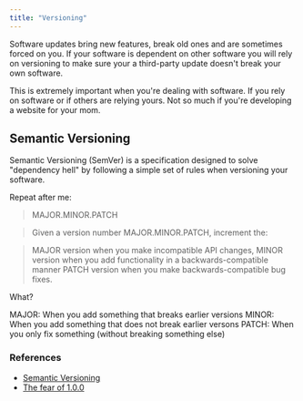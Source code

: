 ```yaml
---
title: "Versioning"
---
```


Software updates bring new features, break old ones and are sometimes forced on you. If your software is dependent on other software you will rely on versioning to make sure your a third-party update doesn't break your own software.

This is extremely important when you're dealing with software. If you rely on software or if others are relying yours. Not so much if you're developing a website for your mom.

## Semantic Versioning

Semantic Versioning (SemVer) is a specification designed to solve "dependency hell" by following a simple set of rules when versioning your software.

Repeat after me:

> MAJOR.MINOR.PATCH

> Given a version number MAJOR.MINOR.PATCH, increment the:

> MAJOR version when you make incompatible API changes,
MINOR version when you add functionality in a backwards-compatible manner
PATCH version when you make backwards-compatible bug fixes.

What?

MAJOR: When you add something that breaks earlier versions
MINOR: When you add something that does not break earlier versons
PATCH: When you only fix something (without breaking something else)

### References

- [Semantic Versioning](http://semver.org/)
- [The fear of 1.0.0](http://jeremyckahn.github.io/blog/2013/12/29/the-fear-of-1-dot-0-0/)
